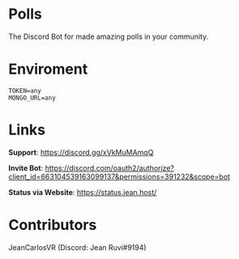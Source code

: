 # Polls

The Discord Bot for made amazing polls in your community.

# Enviroment

```
TOKEN=any
MONGO_URL=any
```

# Links

**Support**: https://discord.gg/xVkMuMAmqQ

**Invite Bot**: https://discord.com/oauth2/authorize?client_id=663104539163099137&permissions=391232&scope=bot

**Status via Website**: https://status.jean.host/

# Contributors

JeanCarlosVR (Discord: Jean Ruvi#9194)
